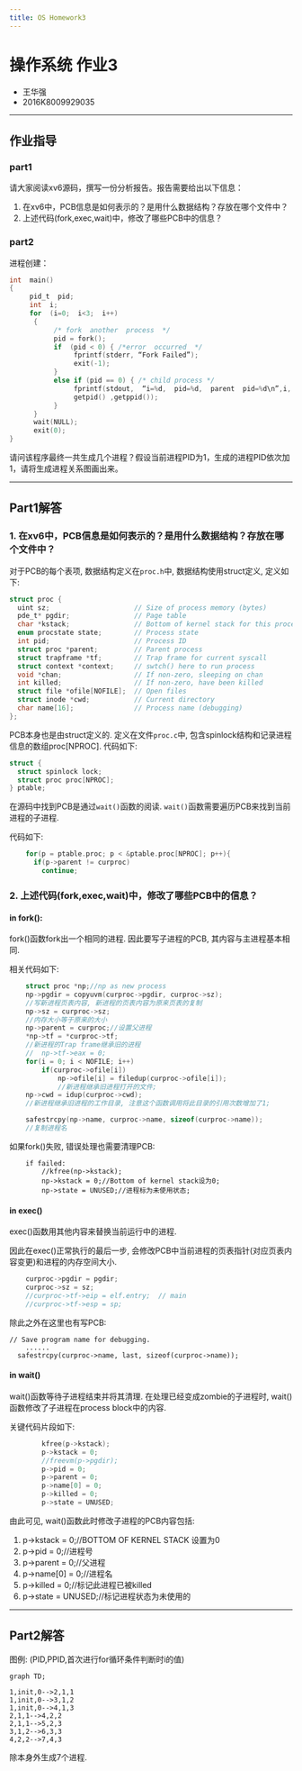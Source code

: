 ```yaml
---
title: OS Homework3
---
```



# 操作系统 作业3

* 王华强
* 2016K8009929035

***

## 作业指导

### part1

请大家阅读xv6源码，撰写一份分析报告。报告需要给出以下信息：
1. 在xv6中，PCB信息是如何表示的？是用什么数据结构？存放在哪个文件中？
2. 上述代码(fork,exec,wait)中，修改了哪些PCB中的信息？

### part2

进程创建：
```c
int  main()
{
     pid_t  pid;
     int  i;
     for  (i=0;  i<3;  i++)
      {
           /* fork  another  process  */
           pid = fork();
           if  (pid < 0) { /*error  occurred  */
                fprintf(stderr, “Fork Failed”);
                exit(-1);
           }
           else if (pid == 0) { /* child process */
                fprintf(stdout,  “i=%d,  pid=%d,  parent  pid=%d\n”,i,      
                getpid() ,getppid());
           }   
      }
      wait(NULL);
      exit(0);
} 
```
请问该程序最终一共生成几个进程？假设当前进程PID为1，生成的进程PID依次加1，请将生成进程关系图画出来。

***

## Part1解答

### 1. 在xv6中，PCB信息是如何表示的？是用什么数据结构？存放在哪个文件中？

对于PCB的每个表项, 数据结构定义在`proc.h`中, 数据结构使用struct定义, 定义如下:

```c
struct proc {
  uint sz;                     // Size of process memory (bytes)
  pde_t* pgdir;                // Page table
  char *kstack;                // Bottom of kernel stack for this process
  enum procstate state;        // Process state
  int pid;                     // Process ID
  struct proc *parent;         // Parent process
  struct trapframe *tf;        // Trap frame for current syscall
  struct context *context;     // swtch() here to run process
  void *chan;                  // If non-zero, sleeping on chan
  int killed;                  // If non-zero, have been killed
  struct file *ofile[NOFILE];  // Open files
  struct inode *cwd;           // Current directory
  char name[16];               // Process name (debugging)
};
```

PCB本身也是由struct定义的. 定义在文件`proc.c`中, 包含spinlock结构和记录进程信息的数组proc[NPROC]. 代码如下:
```c
struct {
  struct spinlock lock;
  struct proc proc[NPROC];
} ptable;

```

在源码中找到PCB是通过`wait()`函数的阅读. `wait()`函数需要遍历PCB来找到当前进程的子进程.

代码如下:

```c
    for(p = ptable.proc; p < &ptable.proc[NPROC]; p++){
      if(p->parent != curproc)
        continue;
```

### 2. 上述代码(fork,exec,wait)中，修改了哪些PCB中的信息？

#### in fork():

fork()函数fork出一个相同的进程. 因此要写子进程的PCB, 其内容与主进程基本相同. 

相关代码如下:

```c
    struct proc *np;//np as new process
    np->pgdir = copyuvm(curproc->pgdir, curproc->sz);
    //写新进程页表内容, 新进程的页表内容为原来页表的复制
    np->sz = curproc->sz;
    //内存大小等于原来的大小
    np->parent = curproc;//设置父进程
    *np->tf = *curproc->tf;
    //新进程的Trap frame继承旧的进程
    //  np->tf->eax = 0;
    for(i = 0; i < NOFILE; i++)
        if(curproc->ofile[i])
            np->ofile[i] = filedup(curproc->ofile[i]);
            //新进程继承旧进程打开的文件;
    np->cwd = idup(curproc->cwd);
    //新进程继承旧进程的工作目录, 注意这个函数调用将此目录的引用次数增加了1;

    safestrcpy(np->name, curproc->name, sizeof(curproc->name));
    //复制进程名
```

如果fork()失败, 错误处理也需要清理PCB:

```
    if failed:
        //kfree(np->kstack);
        np->kstack = 0;//Bottom of kernel stack设为0;
        np->state = UNUSED;//进程标为未使用状态;
```
#### in exec()

exec()函数用其他内容来替换当前运行中的进程. 

因此在exec()正常执行的最后一步, 会修改PCB中当前进程的页表指针(对应页表内容变更)和进程的内存空间大小.

```c
    curproc->pgdir = pgdir;
    curproc->sz = sz;
    //curproc->tf->eip = elf.entry;  // main
    //curproc->tf->esp = sp;
```

除此之外在这里也有写PCB:

```
// Save program name for debugging.
    ......
  safestrcpy(curproc->name, last, sizeof(curproc->name));
```

#### in wait()

wait()函数等待子进程结束并将其清理. 在处理已经变成zombie的子进程时, wait()函数修改了子进程在process block中的内容.

关键代码片段如下:

```c
        kfree(p->kstack);
        p->kstack = 0;
        //freevm(p->pgdir);
        p->pid = 0;
        p->parent = 0;
        p->name[0] = 0;
        p->killed = 0;
        p->state = UNUSED;
```

由此可见, wait()函数此时修改子进程的PCB内容包括:
 
1. p->kstack = 0;//BOTTOM OF KERNEL STACK 设置为0
1. p->pid = 0;//进程号
1. p->parent = 0;//父进程
1. p->name[0] = 0;//进程名
1. p->killed = 0;//标记此进程已被killed
1. p->state = UNUSED;//标记进程状态为未使用的

***

## Part2解答

图例: (PID,PPID,首次进行for循环条件判断时i的值)

```mermaid
graph TD;

1,init,0-->2,1,1
1,init,0-->3,1,2
1,init,0-->4,1,3
2,1,1-->4,2,2
2,1,1-->5,2,3
3,1,2-->6,3,3
4,2,2-->7,4,3

```

除本身外生成7个进程.